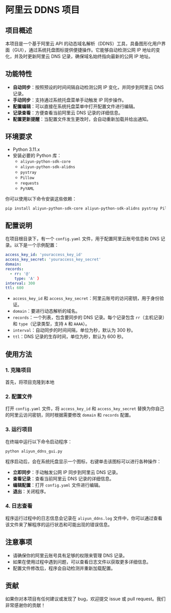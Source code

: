 # 阿里云 DDNS 项目

## 项目概述
本项目是一个基于阿里云 API 的动态域名解析（DDNS）工具，具备图形化用户界面（GUI），通过系统托盘图标提供便捷操作。它能够自动检测公网 IP 地址的变化，并及时更新阿里云 DNS 记录，确保域名始终指向最新的公网 IP 地址。

## 功能特性
- **自动同步**：按照预设的时间间隔自动检测公网 IP 变化，并同步到阿里云 DNS 记录。
- **手动同步**：支持通过系统托盘菜单手动触发 IP 同步操作。
- **配置编辑**：可以直接在系统托盘菜单中打开配置文件进行编辑。
- **记录查看**：方便查看当前阿里云 DNS 记录的详细信息。
- **配置更新提醒**：当配置文件发生更改时，会自动重新加载并给出通知。

## 环境要求
- Python 3.11.x
- 安装必要的 Python 库：
  - `aliyun-python-sdk-core`
  - `aliyun-python-sdk-alidns`
  - `pystray`
  - `Pillow`
  - `requests`
  - `PyYAML`

你可以使用以下命令安装这些依赖：
```bash
pip install aliyun-python-sdk-core aliyun-python-sdk-alidns pystray Pillow requests PyYAML
```

## 配置说明
在项目根目录下，有一个 `config.yaml` 文件，用于配置阿里云账号信息和 DNS 记录。以下是一个示例配置：
```yaml
access_key_id: 'youraccess_key_id'
access_key_secret: 'youraccess_key_secret'
domain:
records:
  - rr: '@' 
    type: 'A' ）
interval: 300  
ttl: 600
```
- `access_key_id` 和 `access_key_secret`：阿里云账号的访问密钥，用于身份验证。
- `domain`：要进行动态解析的域名。
- `records`：一个列表，包含要同步的 DNS 记录。每个记录包含 `rr`（主机记录）和 `type`（记录类型，支持 `A` 和 `AAAA`）。
- `interval`：自动同步的时间间隔，单位为秒，默认为 300 秒。
- `ttl`：DNS 记录的生存时间，单位为秒，默认为 600 秒。

## 使用方法
### 1. 克隆项目
首先，将项目克隆到本地
### 2. 配置文件
打开 `config.yaml` 文件，将 `access_key_id` 和 `access_key_secret` 替换为你自己的阿里云访问密钥，同时根据需要修改 `domain` 和 `records` 配置。

### 3. 运行项目
在终端中运行以下命令启动程序：
```bash
python aliyun_ddns_gui.py
```
程序启动后，会在系统托盘显示一个图标，右键单击该图标可以进行各种操作：
- **立即同步**：手动触发公网 IP 同步到阿里云 DNS 记录。
- **查看记录**：查看当前阿里云 DNS 记录的详细信息。
- **编辑配置**：打开 `config.yaml` 文件进行编辑。
- **退出**：关闭程序。

### 4. 日志查看
程序运行过程中的日志信息会记录在 `aliyun_ddns.log` 文件中，你可以通过查看该文件来了解程序的运行状态和可能出现的错误信息。

## 注意事项
- 请确保你的阿里云账号具有足够的权限来管理 DNS 记录。
- 如果在使用过程中遇到问题，可以查看日志文件以获取更多详细信息。
- 配置文件修改后，程序会自动检测并重新加载配置。

## 贡献
如果你对本项目有任何建议或发现了 bug，欢迎提交 issue 或 pull request。我们非常感谢你的贡献！
